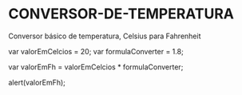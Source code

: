 # CONVERSOR-DE-TEMPERATURA
Conversor básico de temperatura, Celsius para Fahrenheit

var valorEmCelcios = 20;
var formulaConverter = 1.8;

var valorEmFh = valorEmCelcios * formulaConverter; 

alert(valorEmFh);
